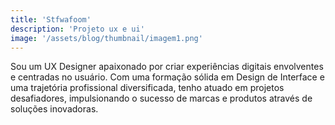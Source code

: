 ```yaml
---
title: 'Stfwafoom'
description: 'Projeto ux e ui'
image: '/assets/blog/thumbnail/imagem1.png'
---
```


Sou um UX Designer apaixonado por criar experiências digitais envolventes e centradas no usuário. Com uma formação sólida em Design de Interface e uma trajetória profissional diversificada, tenho atuado em projetos desafiadores, impulsionando o sucesso de marcas e produtos através de soluções inovadoras.